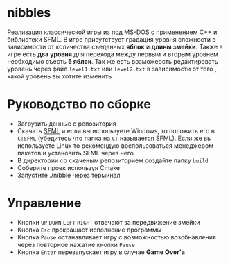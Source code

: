 # nibbles
Реализация классической игры из под MS-DOS с применением C++ и библиотеки SFML. В игре присутствует градация уровня сложности в зависимости от количества съеденных **яблок** и **длины змейки**. Также в игре есть **два уровня** для перехода между первым и вторым уровнем необходимо съесть **5 яблок**. Так же есть возможеость редактировать уровень через файл `level1.txt` или `level2.txt` в зависимости от того , какой уровень вы хотите изменить

# Руководство по сборке
  * Загрузить данные с репозитория
  * Скачать [SFML](https://www.sfml-dev.org/index.php) и если вы используете Windows, то положить его в `C:SFML` (убедитесь что папка на `C:` называется SFML). Если же вы      используете Linux то рекомендую воспользоваться менеджером пакетов и установить SFML через него
  * В директории со скаченым репозиторием создайте папку `build`
  * Соберите проек используя Cmake
  * Запустите ./nibble через терминал
 
 # Управление
  * Кнопки `UP` `DOWN` `LEFT` `RIGHT` отвечают за передвижение змейки
  * Кнопка `Esc` прекращает исполнение программы
  * Кнопка `Pause` останавливает игру с возможностью возобнавления через повторное нажатие кнопки `Pause`
  * Кнопка `Enter` перезапускает игру в случае **Game Over'а**
